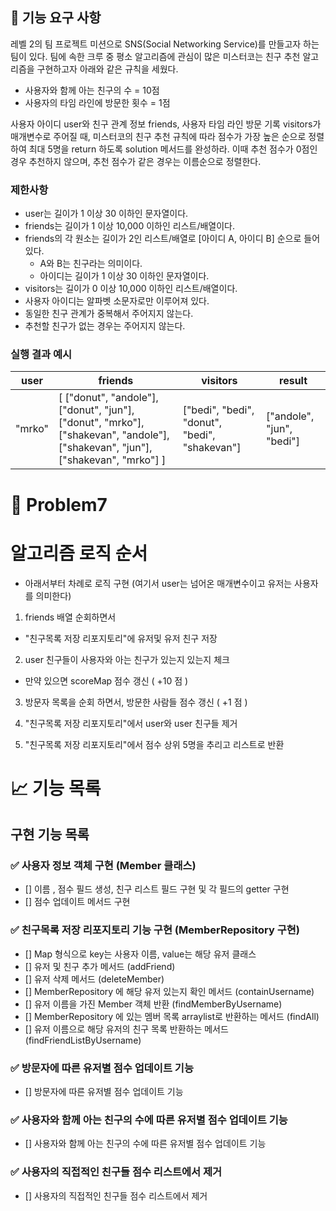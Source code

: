 ## 🚀 기능 요구 사항

레벨 2의 팀 프로젝트 미션으로 SNS(Social Networking Service)를 만들고자 하는 팀이 있다. 팀에 속한 크루 중 평소 알고리즘에 관심이 많은 미스터코는 친구 추천 알고리즘을 구현하고자 아래와 같은 규칙을 세웠다.

- 사용자와 함께 아는 친구의 수 = 10점 
- 사용자의 타임 라인에 방문한 횟수 = 1점

사용자 아이디 user와 친구 관계 정보 friends, 사용자 타임 라인 방문 기록 visitors가 매개변수로 주어질 때, 미스터코의 친구 추천 규칙에 따라 점수가 가장 높은 순으로 정렬하여 최대 5명을 return 하도록 solution 메서드를 완성하라. 이때 추천 점수가 0점인 경우 추천하지 않으며, 추천 점수가 같은 경우는 이름순으로 정렬한다.

### 제한사항

- user는 길이가 1 이상 30 이하인 문자열이다.
- friends는 길이가 1 이상 10,000 이하인 리스트/배열이다.
- friends의 각 원소는 길이가 2인 리스트/배열로 [아이디 A, 아이디 B] 순으로 들어있다.
  - A와 B는 친구라는 의미이다.
  - 아이디는 길이가 1 이상 30 이하인 문자열이다.
- visitors는 길이가 0 이상 10,000 이하인 리스트/배열이다.
- 사용자 아이디는 알파벳 소문자로만 이루어져 있다.
- 동일한 친구 관계가 중복해서 주어지지 않는다.
- 추천할 친구가 없는 경우는 주어지지 않는다.

### 실행 결과 예시

| user | friends | visitors | result |
| --- | --- | --- | --- |
| "mrko" | [ ["donut", "andole"], ["donut", "jun"], ["donut", "mrko"], ["shakevan", "andole"], ["shakevan", "jun"], ["shakevan", "mrko"] ] | ["bedi", "bedi", "donut", "bedi", "shakevan"] | ["andole", "jun", "bedi"] |




# 🚀 Problem7

# 알고리즘 로직 순서

- 아래서부터 차례로 로직 구현
  (여기서 user는 넘어온 매개변수이고 유저는 사용자를 의미한다)

1. friends 배열 순회하면서
- "친구목록 저장 리포지토리"에 유저및 유저 친구 저장

2. user 친구들이 사용자와 아는 친구가 있는지 있는지 체크
- 만약 있으면 scoreMap 점수 갱신 ( +10 점 )

3. 방문자 목록을 순회 하면서, 방문한 사람들 점수 갱신 ( +1 점 )

4. "친구목록 저장 리포지토리"에서 user와 user 친구들 제거

5. "친구목록 저장 리포지토리"에서 점수 상위 5명을 추리고 리스트로 반환

# 📈 기능 목록

## 구현 기능 목록

### ✅ 사용자 정보 객체 구현 (Member 클래스)

- [] 이름 , 점수 필드 생성, 친구 리스트 필드 구현 및 각 필드의 getter 구현
- [] 점수 업데이트 메서드 구현

### ✅ 친구목록 저장 리포지토리 기능 구현 (MemberRepository 구현)

- [] Map 형식으로 key는 사용자 이름, value는 해당 유저 클래스 
- [] 유저 및 친구 추가 메서드 (addFriend)
- [] 유저 삭제 메서드 (deleteMember)
- [] MemberRepository 에 해당 유저 있는지 확인 메서드 (containUsername)
- [] 유저 이름을 가진 Member 객체 반환 (findMemberByUsername)
- [] MemberRepository 에 있는 멤버 목록 arraylist로 반환하는 메서드 (findAll)
- [] 유저 이름으로 해당 유저의 친구 목록 반환하는 메서드 (findFriendListByUsername)


### ✅ 방문자에 따른 유저별 점수 업데이트 기능

- [] 방문자에 따른 유저별 점수 업데이트 기능

### ✅ 사용자와 함께 아는 친구의 수에 따른 유저별 점수 업데이트 기능

- [] 사용자와 함께 아는 친구의 수에 따른 유저별 점수 업데이트 기능

### ✅ 사용자의 직접적인 친구들 점수 리스트에서 제거

- [] 사용자의 직접적인 친구들 점수 리스트에서 제거







